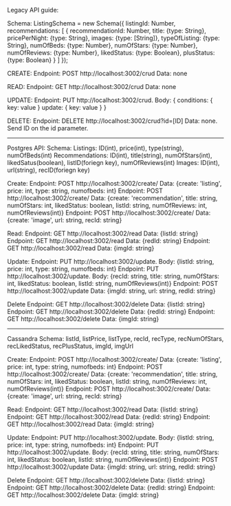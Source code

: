 Legacy API guide:

Schema:
ListingSchema = new Schema({
    listingId: Number,
    recommendations: [ {
        recommendationId: Number, 
        title: {type: String},
        pricePerNight: {type: String},
        images: {type: [String]},
        typeOfListing: {type: String},
        numOfBeds: {type: Number},
        numOfStars: {type: Number},
        numOfReviews: {type: Number},
        likedStatus: {type: Boolean},
        plusStatus: {type: Boolean}
    } ]
});

CREATE:
Endpoint: POST http://localhost:3002/crud
Data: none

READ:
Endpoint: GET http://localhost:3002/crud
Data: none

UPDATE:
Endpoint: PUT http://localhost:3002/crud.
Body: {
  conditions: {
    key: value
  }
  update: {
    key: value
  }
}

DELETE:
Endpoint: DELETE http://localhost:3002/crud?id=[ID]
Data: none. Send ID on the id parameter.

***

Postgres API:
Schema:
  Listings: ID(int), price(int), type(string), numOfBeds(int)
  Recommendations: ID(int), title(string), numOfStars(int), likedSatus(boolean), listID(foriegn key), numOfReviews(int)
  Images: ID(int), url(string), recID(foriegn key)

Create:
Endpoint: POST http://localhost:3002/create/
Data: {create: 'listing', price: int, type: string, numofbeds: int}
Endpoint: POST http://localhost:3002/create/
Data: {create: 'recommendation', title: string, numOfStars: int, likedStatus: boolean, listId: string, numOfReviews: int, numOfReviews(int)}
Endpoint: POST http://localhost:3002/create/
Data: {create: 'image', url: string, recId: string}

Read:
Endpoint: GET http://localhost:3002/read
Data: {listId: string}
Endpoint: GET http://localhost:3002/read
Data: {redId: string}
Endpoint: GET http://localhost:3002/read
Data: {imgId: string}

Update:
Endpoint: PUT http://localhost:3002/update.
Body: {listId: string, price: int, type: string, numofbeds: int} 
Endpoint: PUT http://localhost:3002/update.
Body: {recId: string, title: string, numOfStars: int, likedStatus: boolean, listId: string, numOfReviews(int)}
Endpoint: POST http://localhost:3002/update
Data: {imgId: string, url: string, redId: string}

Delete
Endpoint: GET http://localhost:3002/delete
Data: {listId: string}
Endpoint: GET http://localhost:3002/delete
Data: {redId: string}
Endpoint: GET http://localhost:3002/delete
Data: {imgId: string}

***

Cassandra Schema: listId, listPrice, listType, recId, recType, recNumOfStars, recLikedStatus, recPlusStatus, imgId, imgUrl

Create:
Endpoint: POST http://localhost:3002/create/
Data: {create: 'listing', price: int, type: string, numofbeds: int}
Endpoint: POST http://localhost:3002/create/
Data: {create: 'recommendation', title: string, numOfStars: int, likedStatus: boolean, listId: string, numOfReviews: int, numOfReviews(int)}
Endpoint: POST http://localhost:3002/create/
Data: {create: 'image', url: string, recId: string}

Read:
Endpoint: GET http://localhost:3002/read
Data: {listId: string}
Endpoint: GET http://localhost:3002/read
Data: {redId: string}
Endpoint: GET http://localhost:3002/read
Data: {imgId: string}

Update:
Endpoint: PUT http://localhost:3002/update.
Body: {listId: string, price: int, type: string, numofbeds: int} 
Endpoint: PUT http://localhost:3002/update.
Body: {recId: string, title: string, numOfStars: int, likedStatus: boolean, listId: string, numOfReviews(int)}
Endpoint: POST http://localhost:3002/update
Data: {imgId: string, url: string, redId: string}

Delete
Endpoint: GET http://localhost:3002/delete
Data: {listId: string}
Endpoint: GET http://localhost:3002/delete
Data: {redId: string}
Endpoint: GET http://localhost:3002/delete
Data: {imgId: string}